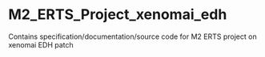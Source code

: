 # M2_ERTS_Project_xenomai_edh
Contains specification/documentation/source code for M2 ERTS project on xenomai EDH patch
